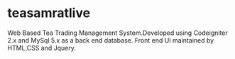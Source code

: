 # teasamratlive
Web Based Tea Trading Management System.Developed using Codeigniter 2.x and MySql 5.x as a back end database.
Front end UI maintained by HTML,CSS and Jquery.
